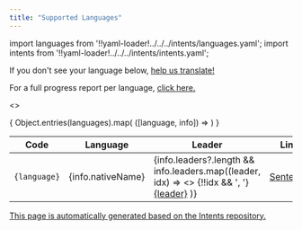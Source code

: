 ```yaml
---
title: "Supported Languages"
---
```


import languages from '!!yaml-loader!../../../intents/languages.yaml';
import intents from '!!yaml-loader!../../../intents/intents.yaml';

If you don't see your language below, [help us translate!](./contributing)

For a full progress report per language, [click here.](https://home-assistant.github.io/intents/)

<>
  <table>
    <thead>
      <tr>
        <th>Code</th>
        <th>Language</th>
        <th>Leader</th>
        <th>Links</th>
      </tr>
    </thead>
    <tbody>
      {
        Object.entries(languages).map(
          ([language, info]) =>
            <tr>
              <td>
                <code>{language}</code>
              </td>
              <td>
                {info.nativeName}
              </td>
              <td>
                {info.leaders?.length &&
                    info.leaders.map((leader, idx) =>
                      <>
                        {!!idx && ', '}
                        <a href={`https://github.com/${leader}`}>{leader}</a>
                      </>
                    )}
              </td>
              <td>
                <a href={`https://github.com/home-assistant/intents/tree/main/sentences/${language}`}>Sentences</a>
              </td>
            </tr>
        )
      }
    </tbody>
  </table>
</>

[This page is automatically generated based on the Intents repository.](https://github.com/home-assistant/intents/blob/main/languages.yaml)

